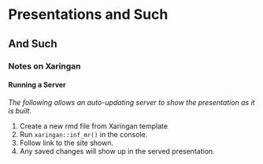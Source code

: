 # Presentations and Such



## And Such

### Notes on Xaringan

#### Running a Server
*The following allows an auto-updating server to show the presentation as it is built.*

1. Create a new rmd file from Xaringan template
2. Run ```xaringan::inf_mr()``` in the console. 
3. Follow link to the site shown.
4. Any saved changes will show up in the served presentation.
